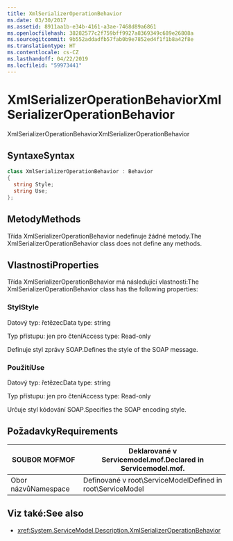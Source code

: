 ```yaml
---
title: XmlSerializerOperationBehavior
ms.date: 03/30/2017
ms.assetid: 8911aa1b-e34b-4161-a3ae-7468d89a6861
ms.openlocfilehash: 38282577c2f759bff9927a8369349c689e26808a
ms.sourcegitcommit: 9b552addadfb57fab0b9e7852ed4f1f1b8a42f8e
ms.translationtype: HT
ms.contentlocale: cs-CZ
ms.lasthandoff: 04/22/2019
ms.locfileid: "59973441"
---
```

# <a name="xmlserializeroperationbehavior"></a><span data-ttu-id="c03c7-102">XmlSerializerOperationBehavior</span><span class="sxs-lookup"><span data-stu-id="c03c7-102">XmlSerializerOperationBehavior</span></span>
<span data-ttu-id="c03c7-103">XmlSerializerOperationBehavior</span><span class="sxs-lookup"><span data-stu-id="c03c7-103">XmlSerializerOperationBehavior</span></span>  
  
## <a name="syntax"></a><span data-ttu-id="c03c7-104">Syntaxe</span><span class="sxs-lookup"><span data-stu-id="c03c7-104">Syntax</span></span>  
  
```csharp
class XmlSerializerOperationBehavior : Behavior  
{  
  string Style;  
  string Use;  
};  
```  
  
## <a name="methods"></a><span data-ttu-id="c03c7-105">Metody</span><span class="sxs-lookup"><span data-stu-id="c03c7-105">Methods</span></span>  
 <span data-ttu-id="c03c7-106">Třída XmlSerializerOperationBehavior nedefinuje žádné metody.</span><span class="sxs-lookup"><span data-stu-id="c03c7-106">The XmlSerializerOperationBehavior class does not define any methods.</span></span>  
  
## <a name="properties"></a><span data-ttu-id="c03c7-107">Vlastnosti</span><span class="sxs-lookup"><span data-stu-id="c03c7-107">Properties</span></span>  
 <span data-ttu-id="c03c7-108">Třída XmlSerializerOperationBehavior má následující vlastnosti:</span><span class="sxs-lookup"><span data-stu-id="c03c7-108">The XmlSerializerOperationBehavior class has the following properties:</span></span>  
  
### <a name="style"></a><span data-ttu-id="c03c7-109">Styl</span><span class="sxs-lookup"><span data-stu-id="c03c7-109">Style</span></span>  
 <span data-ttu-id="c03c7-110">Datový typ: řetězec</span><span class="sxs-lookup"><span data-stu-id="c03c7-110">Data type: string</span></span>  
  
 <span data-ttu-id="c03c7-111">Typ přístupu: jen pro čtení</span><span class="sxs-lookup"><span data-stu-id="c03c7-111">Access type: Read-only</span></span>  
  
 <span data-ttu-id="c03c7-112">Definuje styl zprávy SOAP.</span><span class="sxs-lookup"><span data-stu-id="c03c7-112">Defines the style of the SOAP message.</span></span>  
  
### <a name="use"></a><span data-ttu-id="c03c7-113">Použití</span><span class="sxs-lookup"><span data-stu-id="c03c7-113">Use</span></span>  
 <span data-ttu-id="c03c7-114">Datový typ: řetězec</span><span class="sxs-lookup"><span data-stu-id="c03c7-114">Data type: string</span></span>  
  
 <span data-ttu-id="c03c7-115">Typ přístupu: jen pro čtení</span><span class="sxs-lookup"><span data-stu-id="c03c7-115">Access type: Read-only</span></span>  
  
 <span data-ttu-id="c03c7-116">Určuje styl kódování SOAP.</span><span class="sxs-lookup"><span data-stu-id="c03c7-116">Specifies the SOAP encoding style.</span></span>  
  
## <a name="requirements"></a><span data-ttu-id="c03c7-117">Požadavky</span><span class="sxs-lookup"><span data-stu-id="c03c7-117">Requirements</span></span>  
  
|<span data-ttu-id="c03c7-118">SOUBOR MOF</span><span class="sxs-lookup"><span data-stu-id="c03c7-118">MOF</span></span>|<span data-ttu-id="c03c7-119">Deklarované v Servicemodel.mof.</span><span class="sxs-lookup"><span data-stu-id="c03c7-119">Declared in Servicemodel.mof.</span></span>|  
|---------|-----------------------------------|  
|<span data-ttu-id="c03c7-120">Obor názvů</span><span class="sxs-lookup"><span data-stu-id="c03c7-120">Namespace</span></span>|<span data-ttu-id="c03c7-121">Definované v root\ServiceModel</span><span class="sxs-lookup"><span data-stu-id="c03c7-121">Defined in root\ServiceModel</span></span>|  
  
## <a name="see-also"></a><span data-ttu-id="c03c7-122">Viz také:</span><span class="sxs-lookup"><span data-stu-id="c03c7-122">See also</span></span>

- <xref:System.ServiceModel.Description.XmlSerializerOperationBehavior>
